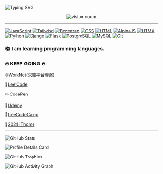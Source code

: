 ![Typing SVG](https://readme-typing-svg.herokuapp.com/?lines=Welcome+to+my+GitHub+(ﾉ◕ヮ◕)ﾉ*:･ﾟ✧;I+am+RDNNNNN(Ma)+(◕‿◕);Good+morning🌞,+In+case+I+don%27t+see+you;Good+afternoon🌇,+Good+evening🌆,+and+good+night!🌙&center=true&width=1000&height=50&color=00FF00)

<div align="center">
  <img src="https://hits.seeyoufarm.com/api/count/incr/badge.svg?url=https%3A%2F%2Fgithub.com%2FRDNNNNN%2F&count_bg=%2379C83D&title_bg=%23555555&icon=&icon_color=%23E7E7E7&title=visits&edge_flat=false" alt="visitor count" />
</div>

---

[![JavaScript](https://skillicons.dev/icons?i=js)](https://developer.mozilla.org/en-US/docs/Web/JavaScript) 
[![Tailwind](https://skillicons.dev/icons?i=tailwind)](https://tailwindcss.com/)
[![Bootstrap](https://skillicons.dev/icons?i=bootstrap)](https://getbootstrap.com/)
[![CSS](https://skillicons.dev/icons?i=css)](https://developer.mozilla.org/en-US/docs/Web/CSS)
[![HTML](https://skillicons.dev/icons?i=html)](https://developer.mozilla.org/en-US/docs/Web/HTML)
[![AlpineJS](https://skillicons.dev/icons?i=alpinejs)](https://alpinejs.dev/) 
[![HTMX](https://skillicons.dev/icons?i=htmx)](https://htmx.org/)
[![Python](https://skillicons.dev/icons?i=py)](https://www.python.org/) 
[![Django](https://skillicons.dev/icons?i=django)](https://www.djangoproject.com/) 
[![Flask](https://skillicons.dev/icons?i=flask)](https://flask.palletsprojects.com/en/3.0.x/) 
[![PostgreSQL](https://skillicons.dev/icons?i=postgres)](https://www.postgresql.org/)
[![MySQL](https://skillicons.dev/icons?i=mysql)](https://www.mysql.com/)
[![Git](https://skillicons.dev/icons?i=git)](https://git-scm.com/)

### 📚 I am learning programming languages.

### 🔥 KEEP GOING 🔥

🌐[WorkNet(求職平台專案)](https://github.com/astrocamp/17th-WorkNet)

🌟[LeetCode](https://leetcode.com/u/RDNNN/) 

✏️[CodePen](https://codepen.io/RDNNNNN)

📒[Udemy](https://www.udemy.com/user/ma-yu-deng/)

📖[freeCodeCamp](https://www.freecodecamp.org/RDNNN) 

📝[2024 iThome](https://ithelp.ithome.com.tw/users/20168290/ironman/7118)

---

![GitHub Stats](https://github-readme-stats.vercel.app/api?username=RDNNNNN&show_icons=true&theme=radical)

![Profile Details Card](https://github-profile-summary-cards.vercel.app/api/cards/profile-details?username=RDNNNNN&theme=2077)

![GitHub Trophies](https://github-profile-trophy.vercel.app/?username=RDNNNNN&theme=gruvbox)

![GitHub Activity Graph](https://github-readme-activity-graph.vercel.app/graph?username=RDNNNNN&theme=dracula)
